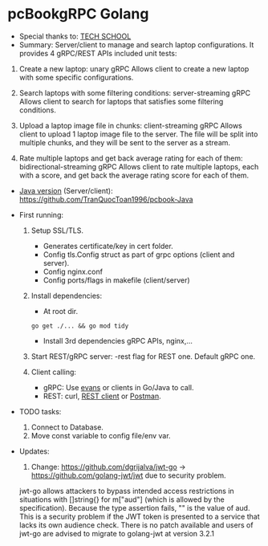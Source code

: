 # pcBookgRPC Golang
- Special thanks to: [TECH SCHOOL](https://www.youtube.com/@TECHSCHOOLGURU)
- Summary: Server/client to manage and search laptop configurations. It provides 4 gRPC/REST APIs included unit tests:

1. Create a new laptop: unary gRPC
    Allows client to create a new laptop with some specific configurations.

2. Search laptops with some filtering conditions: server-streaming gRPC
    Allows client to search for laptops that satisfies some filtering conditions.

3. Upload a laptop image file in chunks: client-streaming gRPC
   Allows client to upload 1 laptop image file to the server. The file will be split into multiple chunks, and they will be sent to the server as a stream.

4. Rate multiple laptops and get back average rating for each of them: bidirectional-streaming gRPC
    Allows client to rate multiple laptops, each with a score, and get back the average rating score for each of them.

- [Java version](https://github.com/TranQuocToan1996/pcbook-Java) (Server/client): https://github.com/TranQuocToan1996/pcbook-Java

- First running:
    1. Setup SSL/TLS. 
        + Generates certificate/key in cert folder.
        + Config tls.Config struct as part of grpc options (client and server).
        + Config nginx.conf
        + Config ports/flags in makefile (client/server)

    2. Install dependencies: 
        + At root dir.
        ```
        go get ./... && go mod tidy
        ```
        + Install 3rd dependencies gRPC APIs, nginx,...

    3. Start REST/gRPC server: -rest flag for REST one. Default gRPC one.

    4. Client calling:
        + gRPC: Use [evans](https://github.com/ktr0731/evans) or clients in Go/Java to call.
        + REST: curl, [REST client](https://marketplace.visualstudio.com/items?itemName=humao.rest-client) or [Postman](https://www.postman.com/).

- TODO tasks:
    1. Connect to Database.
    2. Move const variable to config file/env var.
- Updates:

    1. Change: https://github.com/dgrijalva/jwt-go -> https://github.com/golang-jwt/jwt due to security problem.
    
    jwt-go allows attackers to bypass intended access restrictions in situations with []string{} for m["aud"] (which is allowed by the specification). Because the type assertion fails, "" is the value of aud. This is a security problem if the JWT token is presented to a service that lacks its own audience check. There is no patch available and users of jwt-go are advised to migrate to golang-jwt at version 3.2.1
    